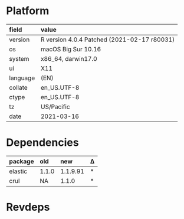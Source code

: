 # Platform

|field    |value                                       |
|:--------|:-------------------------------------------|
|version  |R version 4.0.4 Patched (2021-02-17 r80031) |
|os       |macOS Big Sur 10.16                         |
|system   |x86_64, darwin17.0                          |
|ui       |X11                                         |
|language |(EN)                                        |
|collate  |en_US.UTF-8                                 |
|ctype    |en_US.UTF-8                                 |
|tz       |US/Pacific                                  |
|date     |2021-03-16                                  |

# Dependencies

|package |old   |new      |Δ  |
|:-------|:-----|:--------|:--|
|elastic |1.1.0 |1.1.9.91 |*  |
|crul    |NA    |1.1.0    |*  |

# Revdeps

